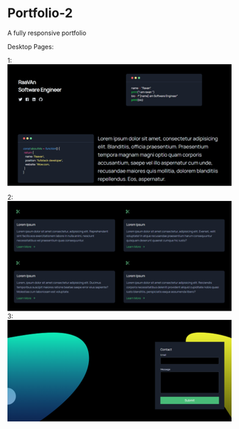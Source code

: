 # Portfolio-2
A fully responsive portfolio

Desktop Pages:

1:
![](https://github.com/GeneratePortfolio/Portfolio-2/blob/main/ravn1.PNG)

2:
![](https://github.com/GeneratePortfolio/Portfolio-2/blob/main/ravn2.PNG)
3:
![](https://github.com/GeneratePortfolio/Portfolio-2/blob/main/ravn3.PNG)

